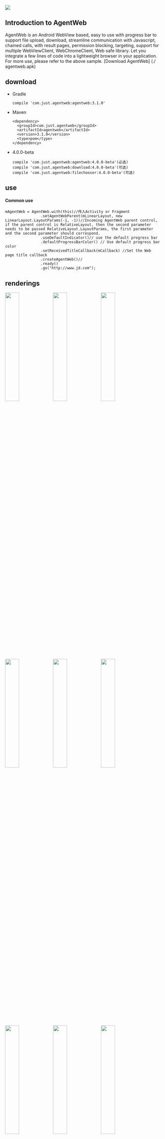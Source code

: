 ![](./img/logo.png)


## Introduction to AgentWeb

AgentWeb is an Android WebView based, easy to use with progress bar to support file upload, download, streamline communication with Javascript, chained calls, with result pages, permission blocking, targeting, support for multiple WebViewClient, WebChromeClient, Web safe library. Let you integrate a few lines of code into a lightweight browser in your application. For more use, please refer to the above sample. [Download AgentWeb] (./ agentweb.apk)



## download


* Gradle 
   
   ```
   compile 'com.just.agentweb:agentweb:3.1.0'
   ```
* Maven
	
	```
	<dependency>
 	  <groupId>com.just.agentweb</groupId>
 	  <artifactId>agentweb</artifactId>
	  <version>3.1.0</version>
	  <type>pom</type>
	</dependency>
	
	```
	
* 4.0.0-beta

	```
    compile 'com.just.agentweb:agentweb:4.0.0-beta'(必选)
    compile 'com.just.agentweb:download:4.0.0-beta'(可选)
    compile 'com.just.agentweb:filechooser:4.0.0-beta'(可选) 
	```	
		
	
## use
#### Common use

```
mAgentWeb = AgentWeb.with(this)//传入Activity or Fragment
                .setAgentWebParent(mLinearLayout, new LinearLayout.LayoutParams(-1, -1))//Incoming AgentWeb parent control, if the parent control is RelativeLayout, then the second parameter needs to be passed RelativeLayout.LayoutParams, the first parameter and the second parameter should correspond.
                .useDefaultIndicator()// use the default progress bar
                .defaultProgressBarColor() // Use default progress bar color
                .setReceivedTitleCallback(mCallback) //Set the Web page title callback
                .createAgentWeb()//
                .ready()
                .go("http://www.jd.com");

```




## renderings
<a href="img/img-function-list.png"><img src="img/img-function-list.png" width="30%"/></a> <a href="img/img-permission.png"><img src="img/img-permission.png" width="30%"/></a> <a href="img/img-sonic.png"><img src="img/img-sonic.png" width="30%"/></a>

<a href="img/img-scheme.png"><img src="img/img-scheme.png" width="30%"/></a> <a href="img/img-download.png"><img src="img/img-download.png" width="30%"/></a> <a href="img/img-bounce.png"><img src="img/img-bounce.png" width="30%"/></a>

<a href="img/jd.png"><img src="img/jd.png" width="30%"/></a> <a href="img/wechat pay.png"><img src="img/wechat pay.png" width="30%"/></a> <a href="img/alipay.png"><img src="img/alipay.png" width="30%"/></a>

<a href="img/js.png"><img src="img/js.png" width="30%"/></a> <a href="img/custom setting.png"><img src="img/custom setting.png" width="30%"/></a> <a href="img/video.png"><img src="img/video.png" width="30%"/></a>



* #### call Javascript method stitching too much trouble? Please see.
```
// Javascript method
Function callByAndroid () {
      Console.log ("callByAndroid")
  }
// Android end
MAgentWeb.getJsEntraceAccess (). QuickCallJs ("callByAndroid");
//result
ConsoleMessage: callByAndroid lineNumber: 27
```

* #### Javascript call Java
```
// Android side, AndroidInterface is an injection class, which has a no parameter method: callAndroid
AddjavaObject ("android", new AndroidInterface (mAgentWeb, this));
/ / In Js will be able to pass
Window.android.callAndroid () / / call the Java layer AndroidInterface class callAndroid method
```


* #### event handling
```
@Override
		Public boolean onKeyDown (int keyCode, KeyEvent event) {
        If (mAgentWeb.handleKeyEvent (keyCode, event)) {
            Return true;
        }
        Return super.onKeyDown (keyCode, event);
    }	
```

* #### Follow the Activity Or Fragment life cycle, the release of CPU more power.

```
	@Override
    Protected void onPause () {
        MAgentWeb.getWebLifeCycle (). OnPause ();
        Super.onPause ();

    }

    @Override
    Protected void onResume () {
        MAgentWeb.getWebLifeCycle (). OnResume ();
        Super.onResume ();
    }
```

* #### <del>File upload processing</del>
```java
    @Override
    Protected void onActivityResult (int requestCode, int resultCode, Intent data) {
        MAgentWeb.uploadFileResult (requestCode, resultCode, data);
        Super.onActivityResult (requestCode, resultCode, data);
 }
```

* #### full screen video playback
```
<! - If your application needs to use the video, then please use the AgentWeb Activity corresponding to the list file to add the following configuration ->
Android: hardwareAccelerated = "true"
Android: configChanges = "orientation | screenSize"
```

* #### positioning
```
<! - AgentWeb is the default boot location, please add the following permissions in your AndroidManifest file. ->
    <Uses-permission android: name = "android.permission.ACCESS_FINE_LOCATION" />
    <Uses-permission android: name = "android.permission.ACCESS_COARSE_LOCATION" />
```

* #### WebChromeClient Or WebViewClient handles business logic
```
// AgentWeb maintains the use of WebView,
MAgentWeb = AgentWeb.with (this) //
                .setAgentWebParent (mLinearLayout, new LinearLayout.LayoutParams (-1, -1)) //
                .useDefaultIndicator () //
                .defaultProgressBarColor ()
                .setReceivedTitleCallback (mCallback)
                .setWebChromeClient (mWebChromeClient)
                .setWebViewClient (mWebViewClient)
                .setSecutityType (AgentWeb.SecurityType.strict)
                .createAgentWeb () //
                .ready ()
                .go (getUrl ());
// WebViewClient
Private WebViewClient mWebViewClient = new WebViewClient () {
        @Override
        Public void onPageStarted (WebView view, String url, Bitmap favicon) {
           // do you work
        }
    };
    // WebChromeClient
    Private WebChromeClient mWebChromeClient = new WebChromeClient () {
        @Override
        Public void onProgressChanged (WebView view, int newProgress) {
            // do you work
        }
    };
```

* #### Get WebView
```
 WebView mWebView = mAgentWeb.getWebCreator (). Get ();
```

* #### Sync cookies
```
AgentWebConfig.syncCookies ("http://www.jd.com", "ID = XXXX")
```

* #### MiddleWareWebChromeBase supports multiple WebChromeClients
```java
// Slightly, please see Sample
```
* #### MiddleWareWebClientBase supports multiple WebViewClient
```java
// Slightly, please see Sample
```

* #### View Cookies
```
String cookies = AgentWebConfig.getCookiesByUrl (targetUrl);
```


* #### AgentWeb Complete use
```java
mAgentWeb = AgentWeb.with (this) //
                .setAgentWebParent ((LinearLayout) view, new LinearLayout.LayoutParams (-1, -1)) // The AgentWeb parent passed in.
                .setIndicatorColorWithHeight (-1, 2) / / Set the color and height of the progress bar, -1 is the default value, the height is 2, the unit is dp.
                .setAgentWebWebSettings (getSettings ()) // Set AgentWebSettings.
                .setWebViewClient (mWebViewClient) // WebViewClient, same as WebView, but do not get WebView calling setWebViewClient (xx) method, which will override AgentWeb DefaultWebClient and the corresponding middleware will also fail.
                .setWebChromeClient (mWebChromeClient) // WebChromeClient
                .setPermissionInterceptor (mPermissionInterceptor) / / permission to intercept 2.0.0 join.
                .setReceivedTitleCallback (mCallback) // Title callback.
                . SetSecurityType (AgentWeb.SecurityType.strict) / / strict mode Android 4.2.2 The following will give up the injection of the object, use AgentWebView did not affect.
                .addDownLoadResultListener (mDownloadListener) // Download callback
                .setAgentWebUIController (new UIController (getActivity ())) // Custom UI AgentWeb3.0.0 join.
                .setMainFrameErrorView (R.layout.agentweb_error_page, -1) / / Parameter 1 is the layout of the result display, parameter 2 Click refresh control ID -1 Click to refresh the entire layout Click AgentWeb 3.0.0 to join.
                .useMiddleWareWebChrome (getMiddleWareWebChrome ()) // Set up WebChromeClient middleware, support multiple WebChromeClient, AgentWeb 3.0.0 join.
                .useMiddleWareWebClient (getMiddleWareWebClient ()) / / Set WebViewClient middleware, support multiple WebViewClient, AgentWeb 3.0.0 join.
                . OpenParallelDownload () / / open parallel download, the default serial download.
                .setNotifyIcon (R.mipmap.download) // Download notification icon.
                .setOpenOtherPageWays (DefaultWebClient.OpenOtherPageWays.ASK) / / open other pages, the pop-up query users to other applications AgentWeb 3.0.0 to join.
                .interceptUnkownScheme () / / Interception Scheme AgentWeb 3.0.0 can not find the relevant page to join.
                .createAgentWeb () // Create AgentWeb.
                .ready () / / Set WebSettings.
                .go (getUrl ()); // WebView Load and display the URL page.
```

## Precautions
* Alipay need to use the introduction of Alipay SDK, and dependent on the project, WeChat payment do not need to do any operation.
* AgentWeb‘s internal use of AlertDialog depends on the `AppCompat` theme.
* `setAgentWebParent` does not support `ConstraintLayout`.
* `mAgentWeb.getWebLifeCycle (). onPause ();` Will pause all `WebView` in the application.
* `minSdkVersion` 16 or less Customize` WebView` Please be aware of communication safety with `JS`.

## ProGuard rules
If your project needs to be proguard , please add the following configuration

```
-keep class com.just.agentweb.** {
    *;
}
-dontwarn com.just.agentweb.**

```
Java injection class do not proguard, such as sample inside the AndroidInterface class, need Keep.

```
-keepclassmembers class com.just.library.agentweb.AndroidInterface {*;}
```

## update log
* v_3.0.0 update
	* Add MiddlewareWebChromeBase middleware, support multiple WebChromeClient.
	* Add `MiddleWareWebClientBase` middleware, support multiple` WebViewClient`.
	* Added the default result page, and supports custom result page.
	* Join `AgentWebUIController`, unified control UI.
	* Support for blocking unknown pages.
	* Support to tune other applications.
* v_2.0.1 update
	* Support for parallel download, repair # 114 # 109.
* v_2.0.0 update
	* Join dynamic rights.
	* Take pictures.
* v_1.2.6 update
	* Fixed Android 4.4 following layout disordered.
* v_1.2.5 Prompt message support configuration.
	* Prompt message support configuration.
* v_1.2.4 update
	* Support incoming IWebLayout, support pull-down rebound, pull-down refresh effect.
* v_1.2.3 update
	* Added download result callback.
* v_1.2.2 update
	* Fixed known bug.
* v_1.2.1 update
	* Support tune Alipay, WeChat payment.
* v_1.2.0 update
	* Full support for full screen video.
* v_1.1.2 update
	* Improve the function .



## Thank you

* [SafeWebView](https://github.com/seven456/SafeWebView)

* [WebView Reference](https://juejin.im/post/58a037df86b599006b3fade4)


## have questions or have better suggestions
* [![QQ0Group][qq0groupsvg]][qq0group]
* Welcome [Issues](https://github.com/Justson/AgentWeb/issues)


## about me
An Android developer located in Shenzhen, if you have a better job offer available to me, please contact Email: xiaozhongcen@gmail.com

[licensesvg]: https://img.shields.io/badge/License-Apache--2.0-brightgreen.svg
[license]: https://github.com/Justson/AgentWeb/blob/master/LICENSE

[qq0groupsvg]: https://img.shields.io/badge/QQ群-599471474-fba7f9.svg
[qq0group]: http://qm.qq.com/cgi-bin/qm/qr?k=KpyfInzI2nr-Lh4StG0oh68GpbcD0vMG

## Play reward
If you like the design of AgentWeb, you can invite the author to have a cup of coffee.

<a href="img/alipay.jpg"><img src="img/alipay.jpg" width="30%"/></a> <a href="img/wechat_pay.jpg"><img src="img/wechat_pay.jpg" width="30%"/></a> <a href="img/alipay.jpg"><img src="img/alipay.jpg" width="30%"/></a>


[Licensesvg]:https://img.shields.io/badge/License-Apache--2.0-brightgreen.svg
[License]: https://github.com/Justson/AgentWeb/blob/master/LICENSE



## AgentWeb
AgentWeb is a WebView completely out of the Act, from the Activity, Fragment xml layout, independent of the Android Web library.

#### Finally, if the library is helpful to you, I may be grateful to the top right corner of my support, thanks! Of course, I prefer you to become a contributor to Fork PR.   [AgentWeb](https://github.com/Justson/AgentWeb)


[![License][licensesvg]][license]
## License
```
Copyright (C)  Justson(https://github.com/Justson/AgentWeb)

Licensed under the Apache License, Version 2.0 (the "License");
you may not use this file except in compliance with the License.
You may obtain a copy of the License at

     http://www.apache.org/licenses/LICENSE-2.0

Unless required by applicable law or agreed to in writing, software
distributed under the License is distributed on an "AS IS" BASIS,
WITHOUT WARRANTIES OR CONDITIONS OF ANY KIND, either express or implied.
See the License for the specific language governing permissions and
limitations under the License.
```

